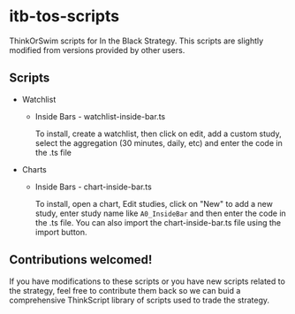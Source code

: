 # itb-tos-scripts
ThinkOrSwim scripts for In the Black Strategy. This scripts are slightly modified from versions provided by other users. 

## Scripts

- Watchlist

  * Inside Bars - watchlist-inside-bar.ts
  
    To install, create a watchlist, then click on edit, add a custom study, select the aggregation (30 minutes, daily, etc) and enter the code in the .ts file


- Charts

  * Inside Bars - chart-inside-bar.ts
  
    To install, open a chart, Edit studies, click on "New" to add a new study, enter study name like `A0_InsideBar` and then enter the code in the .ts file. You can also import the chart-inside-bar.ts file using the import button.

## Contributions welcomed!

If you have modifications to these scripts or you have new scripts related to the strategy, feel free to contribute them back so we can buid a comprehensive ThinkScript library of scripts used to trade the strategy.
